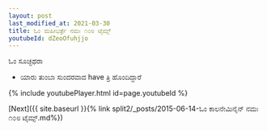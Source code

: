 ```yaml
---
layout: post
last_modified_at: 2021-03-30
title: ಓಂ ಮಹೀಭರ್ತ್ರೆ ನಮಃ ೧೦೮ ಟೈಮ್ಸ್
youtubeId: dZeoOfuhjjo
---
```

 
 
 ಓಂ ಸೂಚ್ಛಥರಾ   
 
 -  ಯಾರು ತುಂಬಾ ಸುಂದರವಾದ have ತ್ರಿ ಹೊಂದಿದ್ದಾರೆ 
 
  
 
  
 
 
 
 
 
 


{% include youtubePlayer.html id=page.youtubeId %}
 
[Next]({{ site.baseurl }}{% link  split2/_posts/2015-06-14-ಓಂ ಕಾಲನೇಮಿನೈನ್ ನಮಃ ೧೦೮ ಟೈಮ್ಸ್.md%})
 

